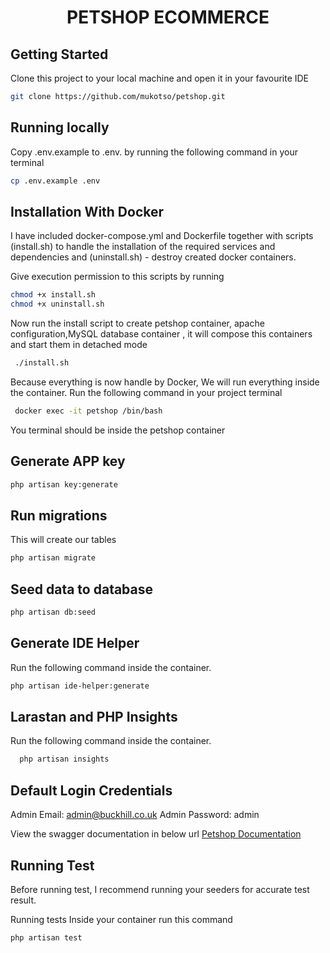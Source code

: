 <h1 align="center">PETSHOP ECOMMERCE </h1>

## Getting Started
Clone this project to your local machine and open it in your favourite IDE
```bash
git clone https://github.com/mukotso/petshop.git
```
## Running locally
Copy .env.example to .env. by running the following command in your terminal

```bash
cp .env.example .env 
```

## Installation With Docker
I have included docker-compose.yml and Dockerfile together with scripts (install.sh) to handle the installation of the required services and dependencies  and (uninstall.sh) - destroy created docker containers.

Give execution permission to this scripts by running
```bash
chmod +x install.sh 
chmod +x uninstall.sh 
```
Now run the install script to create petshop container, apache configuration,MySQL database container , it will compose this containers and start them in detached mode

```bash
 ./install.sh 
```

Because everything is now handle by Docker, We will run everything inside the container.
Run the following command in your project terminal

```bash
 docker exec -it petshop /bin/bash
```
You terminal should be inside the petshop container


## Generate  APP key

```bash
php artisan key:generate
```

## Run migrations
This will create our tables
```bash
php artisan migrate
```

## Seed data to database

```bash
php artisan db:seed
```

## Generate IDE Helper
Run the following command inside the container.
```bash
php artisan ide-helper:generate
```
## Larastan and PHP Insights
Run the following command inside the container.

```bash
  php artisan insights
```

## Default Login Credentials
Admin Email:  admin@buckhill.co.uk
Admin Password: admin



View the swagger documentation in below url
[Petshop Documentation](http://localhost:8082/api/petshop-documentation)



## Running Test

Before running test, I recommend running your seeders for accurate test result.

Running tests
Inside your container run this command
```bash
php artisan test
```
